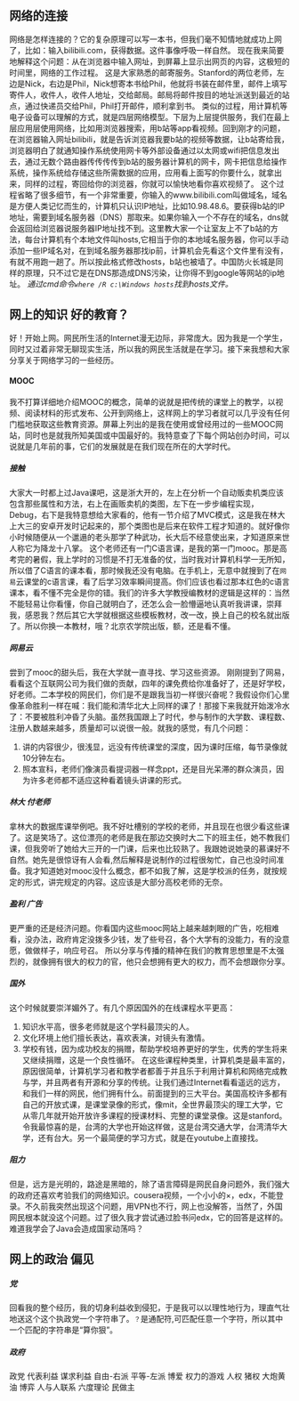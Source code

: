 
## 网络的连接
网络是怎样连接的？它的复杂原理可以写一本书，但我们毫不知情地就成功上网了，比如：输入bilibili.com，获得数据。这件事像呼吸一样自然。
现在我来简要地解释这个问题：从在浏览器中输入网址，到屏幕上显示出网页的内容，这极短的时间里，网络的工作过程。
这是大家熟悉的邮寄服务。Stanford的两位老师，左边是Nick，右边是Phil，Nick想寄本书给Phil，他就将书装在邮件里，邮件上填写寄件人，收件人，收件人地址，交给邮局。邮局将邮件按目的地址派送到最近的站点，通过快递员交给Phil，Phil打开邮件，顺利拿到书。
类似的过程，用计算机等电子设备可以理解的方式，就是四层网络模型。下层为上层提供服务，我们在最上层应用层使用网络，比如用浏览器搜索，用b站等app看视频。回到刚才的问题，在浏览器输入网址bilibili，就是告诉浏览器我要b站的视频等数据，让b站寄给我，浏览器明白了就通知操作系统使用网卡等外部设备通过以太网或wifi把信息发出去，通过无数个路由器传传传传到b站的服务器计算机的网卡，网卡把信息给操作系统，操作系统给存储这些所需数据的应用，应用看上面写的你要什么，就拿出来，同样的过程，寄回给你的浏览器，你就可以愉快地看你喜欢视频了。
这个过程省略了很多细节，有一个非常重要，你输入的www.bilibili.com叫做域名，域名是方便人类记忆而生的，计算机只认识IP地址，比如10.98.48.6。要获得b站的IP地址，需要到域名服务器（DNS）那取来。如果你输入一个不存在的域名，dns就会返回给浏览器说服务器IP地址找不到。这里教大家一个让室友上不了b站的方法，每台计算机有个本地文件叫hosts,它相当于你的本地域名服务器，你可以手动添加一些IP域名对，在到域名服务器那找ip前，计算机会先看这个文件里有没有，有就不用跑一趟了。所以按此格式修改hosts，b站也被墙了。中国防火长城是同样的原理，只不过它是在DNS那造成DNS污染，让你得不到google等网站的ip地址。
_通过cmd命令`where /R c:\Windows hosts`找到hosts文件。_
## 网上的知识 好的教育？
好！开始上网。网民所生活的Internet漫无边际，非常庞大。因为我是一个学生，同时又过着非常无聊现实生活，所以我的网民生活就是在学习。接下来我想和大家分享关于网络学习的一些经历。
#### MOOC
我不打算详细地介绍MOOC的概念，简单的说就是把传统的课堂上的教学，以视频、阅读材料的形式发布、公开到网络上，这样网上的学习者就可以几乎没有任何门槛地获取这些教育资源。屏幕上列出的是我在使用或曾经用过的一些MOOC网站，同时也是就我所知美国或中国最好的。我特意查了下每个网站创办时间，可以说就是几年前的事，它们的发展就是在我们现在所在的大学时代。
##### 接触
大家大一时都上过Java课吧，这是浙大开的，左上在分析一个自动贩卖机类应该包含那些属性和方法，右上在画贩卖机的类图，左下在一步步编程实现，Debug，右下是我特意想给大家看的，他有一节介绍了MVC模式，这是我在林大上大三的安卓开发时记起来的，那个类图也是后来在软件工程才知道的。就好像你小时候随便从一个邋遢的老头那学了种武功，长大后不经意使出来，才知道原来世人称它为降龙十八掌。
这个老师还有一门C语言课，是我的第一门mooc。那是高考完的暑假，我上学时的习惯是不打无准备的仗，当时我对计算机科学一无所知，所以借了C语言的课本看，那时候我还没有电脑。在手机上，无意中就搜到了在`网易`云课堂的c语言课，看了后学习效率瞬间提高。你们应该也看过那本红色的c语言课本，看不懂不完全是你的错。我们的许多大学教授编教材的逻辑是这样的：当然不能轻易让你看懂，你自己就明白了，还怎么会一脸懵逼地认真听我讲课，崇拜我，感恩我？然后其它大学就根据这些模板教材，改一改，换上自己的校名就出版了。所以你换一本教材，哦？北京农学院出版，额，还是看不懂。
##### 网易云
尝到了mooc的甜头后，我在大学就一直寻找、学习这些资源。
刚刚提到了网易，看看这个互联网公司为我们做的贡献，四年的课免费给你准备好了，还是好学校，好老师。二本学校的网民们，你们是不是跟我当初一样很兴奋呢？我假设你们心里像革命胜利一样在喊：我们能和清华北大上同样的课了！那接下来我就开始泼冷水了：不要被胜利冲昏了头脑。虽然我国跟上了时代，参与制作的大学数、课程数、注册人数越来越多，质量却可以说很一般。就我的感觉，有几个问题：
1. 讲的内容很少，很浅显，远没有传统课堂的深度，因为课时压缩，每节录像就10分钟左右。
2. 照本宣科，老师们像演员看提词器一样念ppt，还是目光呆滞的群众演员，因为许多老师都不适应这种看着镜头讲课的形式。
##### 林大 付老师
拿林大的数据库课举例吧。我不好吐槽别的学校的老师，并且现在也很少看这些课了。这是笑场了。这位漂亮的老师是我在那边交换时大二下的班主任，她不教我们课，但我旁听了她给大三开的一门课，后来也比较熟了。我跟她说她录的慕课好不自然。她先是很惊讶有人会看,然后解释是说制作的过程很匆忙，自己也没时间准备。我才知道她对mooc没什么概念，都不如我了解，这是学校派的任务，就按规定的形式，讲完规定的内容。这应该是大部分高校老师的无奈。
##### 盈利 广告
更严重的还是经济问题。你看国内这些mooc网站上越来越刺眼的广告，吃相难看，没办法，政府肯定没拨多少钱，发了些号召，各个大学有的没能力，有的没意愿，做做样子，响应号召。
所以分享与传播的精神在我们的教育思想里是不太强烈的，就像拥有很大的权力的官，他只会想拥有更大的权力，而不会想跟你分享。
##### 国外
这个时候就要崇洋媚外了。有几个原因国外的在线课程水平更高：
1. 知识水平高，很多老师就是这个学科最顶尖的人。
2. 文化环境上他们擅长表达，喜欢表演，对镜头有激情。
3. 学校有钱，因为成功校友的捐赠，帮助学校培养更好的学生，优秀的学生将来又继续捐赠，这是一个良性循环。
在这些课程种类里，计算机类是最丰富的，原因很简单，计算机学习者和教学者都善于并且乐于利用计算机和网络完成教与学，并且两者有开源和分享的传统。让我们通过Internet看看遥远的远方，和我们一样的网民，他们拥有什么。前面提到的三大平台。美国高校许多都有自己的开放式课，是课堂录像的形式，像mit，全世界最顶尖的理工大学，它从零几年就开始开放许多课程的授课材料、完整的课堂录像。这是stanford。令我最惊喜的是，台湾的大学也开始这样做，这是台湾交通大学，台湾清华大学，还有台大。另一个最简便的学习方式，就是在youtube上直接找。
##### 阻力
但是，远方是光明的，路途是黑暗的，除了语言障碍是网民自身问题外，我们强大的政府还喜欢考验我们的网络知识。cousera视频，一个小小的×，edx，不能登录。不久前我突然出现这个问题，用VPN也不行，网上也没解答，当然了，外国网民根本就没这个问题。过了很久我才尝试通过脸书问edx，它的回答是这样的。难道我学会了Java会造成国家动荡吗？

## 网上的政治 偏见

##### 党
回看我的整个经历，我的切身利益收到侵犯，于是我可以以理性地行为，理直气壮地送这个这个执政党一个字符串了。`？`是通配符,可匹配任意一个字符，所以其中一个匹配的字符串是“算你狠”。
##### 政府

政党 代表利益 谋求利益
自由-右派 平等-左派 博爱
权力的游戏
人权 猪权
大炮黄油 博弈
人与人联系 六度理论
民做主